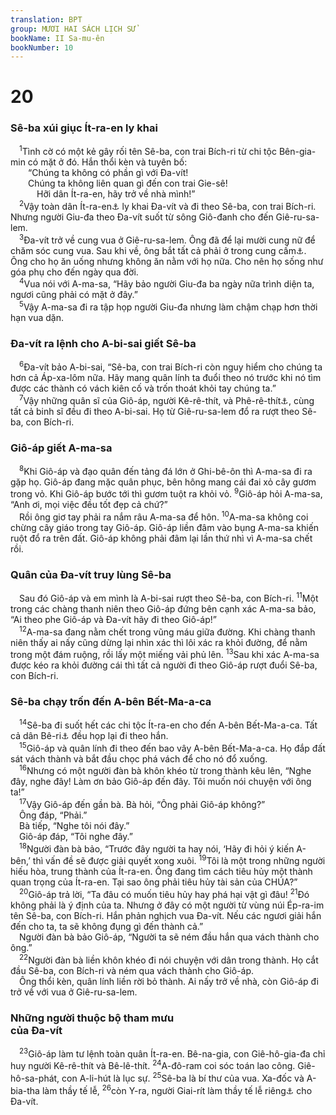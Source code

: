 ```yaml
---
translation: BPT
group: MƯƠI HAI SÁCH LỊCH SỬ
bookName: II Sa-mu-ên 
bookNumber: 10
---
```


<div class="title"><h1>20</h1><h3>Sê-ba xúi giục Ít-ra-en ly khai</h3></div>
<span class="verse 2sa_20_1"> <sup>1</sup>Tình cờ có một kẻ gây rối tên Sê-ba, con trai Bích-ri từ chi tộc Bên-gia-min có mặt ở đó. Hắn thổi kèn và tuyên bố:<br/>  “Chúng ta không có phần gì với Đa-vít!<br/>  Chúng ta không liên quan gì đến con trai Gie-sê!<br/>   Hỡi dân Ít-ra-en, hãy trở về nhà mình!”<br/></span>
<span class="verse 2sa_20_2"> <sup>2</sup>Vậy toàn dân Ít-ra-en<a data-toggle="tooltip" data-placement="bottom" title="Đây là mười chi tộc không liên kết với Giu-đa.">⚓</a> ly khai Đa-vít và đi theo Sê-ba, con trai Bích-ri. Nhưng người Giu-đa theo Đa-vít suốt từ sông Giô-đanh cho đến Giê-ru-sa-lem.<br/></span>
<span class="verse 2sa_20_3"> <sup>3</sup>Đa-vít trở về cung vua ở Giê-ru-sa-lem. Ông đã để lại mười cung nữ để chăm sóc cung vua. Sau khi về, ông bắt tất cả phải ở trong cung cấm<a data-toggle="tooltip" data-placement="bottom" title="Áp-xa-lôm, con trai Đa-vít đã ăn nằm với các cung nữ ấy cho nên họ không còn được sủng ái nữa. Xem II Sam 16:21-22.">⚓</a>. Ông cho họ ăn uống nhưng không ăn nằm với họ nữa. Cho nên họ sống như góa phụ cho đến ngày qua đời.<br/></span>
<span class="verse 2sa_20_4"> <sup>4</sup>Vua nói với A-ma-sa, “Hãy bảo người Giu-đa ba ngày nữa trình diện ta, ngươi cũng phải có mặt ở đây.”<br/></span>
<span class="verse 2sa_20_5"> <sup>5</sup>Vậy A-ma-sa đi ra tập họp người Giu-đa nhưng làm chậm chạp hơn thời hạn vua dặn.<br/></span>
<div class="title"><h3>Đa-vít ra lệnh cho A-bi-sai giết Sê-ba</h3></div>
<span class="verse 2sa_20_6"> <sup>6</sup>Đa-vít bảo A-bi-sai, “Sê-ba, con trai Bích-ri còn nguy hiểm cho chúng ta hơn cả Áp-xa-lôm nữa. Hãy mang quân lính ta đuổi theo nó trước khi nó tìm được các thành có vách kiên cố và trốn thoát khỏi tay chúng ta.”<br/></span>
<span class="verse 2sa_20_7"> <sup>7</sup>Vậy những quân sĩ của Giô-áp, người Kê-rê-thít, và Phê-rê-thít<a data-toggle="tooltip" data-placement="bottom" title="Tức toán chiến sĩ tinh nhuệ của Đa-vít. Xem thêm câu 23.">⚓</a>, cùng tất cả binh sĩ đều đi theo A-bi-sai. Họ từ Giê-ru-sa-lem đổ ra rượt theo Sê-ba, con Bích-ri.<br/></span>
<div class="title"><h3>Giô-áp giết A-ma-sa</h3></div>
<span class="verse 2sa_20_8"> <sup>8</sup>Khi Giô-áp và đạo quân đến tảng đá lớn ở Ghi-bê-ôn thì A-ma-sa đi ra gặp họ. Giô-áp đang mặc quân phục, bên hông mang cái đai xỏ cây gươm trong vỏ. Khi Giô-áp bước tới thì gươm tuột ra khỏi vỏ.</span>
<span class="verse 2sa_20_9"><sup>9</sup>Giô-áp hỏi A-ma-sa, “Anh ơi, mọi việc đều tốt đẹp cả chứ?”<br/> Rồi ông giơ tay phải ra nắm râu A-ma-sa để hôn.</span>
<span class="verse 2sa_20_10"><sup>10</sup>A-ma-sa không coi chừng cây giáo trong tay Giô-áp. Giô-áp liền đâm vào bụng A-ma-sa khiến ruột đổ ra trên đất. Giô-áp không phải đâm lại lần thứ nhì vì A-ma-sa chết rồi.<br/></span>
<div class="title"><h3>Quân của Đa-vít truy lùng Sê-ba</h3></div>
<span class="verse 2sa_20_10"> Sau đó Giô-áp và em mình là A-bi-sai rượt theo Sê-ba, con Bích-ri.</span>
<span class="verse 2sa_20_11"><sup>11</sup>Một trong các chàng thanh niên theo Giô-áp đứng bên cạnh xác A-ma-sa bảo, “Ai theo phe Giô-áp và Đa-vít hãy đi theo Giô-áp!”<br/></span>
<span class="verse 2sa_20_12"> <sup>12</sup>A-ma-sa đang nằm chết trong vũng máu giữa đường. Khi chàng thanh niên thấy ai nấy cũng dừng lại nhìn xác thì lôi xác ra khỏi đường, để nằm trong một đám ruộng, rồi lấy một miếng vải phủ lên.</span>
<span class="verse 2sa_20_13"><sup>13</sup>Sau khi xác A-ma-sa được kéo ra khỏi đường cái thì tất cả người đi theo Giô-áp rượt đuổi Sê-ba, con Bích-ri.<br/></span>
<div class="title"><h3>Sê-ba chạy trốn đến A-bên Bết-Ma-a-ca</h3></div>
<span class="verse 2sa_20_14"> <sup>14</sup>Sê-ba đi suốt hết các chi tộc Ít-ra-en cho đến A-bên Bết-Ma-a-ca. Tất cả dân Bê-ri<a data-toggle="tooltip" data-placement="bottom" title="Bản Hi-lạp và La-tinh ghi “dân Bích-ri.”">⚓</a> đều họp lại đi theo hắn.<br/></span>
<span class="verse 2sa_20_15"> <sup>15</sup>Giô-áp và quân lính đi theo đến bao vây A-bên Bết-Ma-a-ca. Họ đắp đất sát vách thành và bắt đầu chọc phá vách để cho nó đổ xuống.<br/></span>
<span class="verse 2sa_20_16"> <sup>16</sup>Nhưng có một người đàn bà khôn khéo từ trong thành kêu lên, “Nghe đây, nghe đây! Làm ơn bảo Giô-áp đến đây. Tôi muốn nói chuyện với ông ta!”<br/></span>
<span class="verse 2sa_20_17"> <sup>17</sup>Vậy Giô-áp đến gần bà. Bà hỏi, “Ông phải Giô-áp không?”<br/> Ông đáp, “Phải.”<br/> Bà tiếp, “Nghe tôi nói đây.”<br/> Giô-áp đáp, “Tôi nghe đây.”<br/></span>
<span class="verse 2sa_20_18"> <sup>18</sup>Người đàn bà bảo, “Trước đây người ta hay nói, ‘Hãy đi hỏi ý kiến A-bên,’ thì vấn đề sẽ được giải quyết xong xuôi.</span>
<span class="verse 2sa_20_19"><sup>19</sup>Tôi là một trong những người hiếu hòa, trung thành của Ít-ra-en. Ông đang tìm cách tiêu hủy một thành quan trọng của Ít-ra-en. Tại sao ông phải tiêu hủy tài sản của CHÚA?”<br/></span>
<span class="verse 2sa_20_20"> <sup>20</sup>Giô-áp trả lời, “Ta đâu có muốn tiêu hủy hay phá hại vật gì đâu!</span>
<span class="verse 2sa_20_21"><sup>21</sup>Đó không phải là ý định của ta. Nhưng ở đây có một người từ vùng núi Ép-ra-im tên Sê-ba, con Bích-ri. Hắn phản nghịch vua Đa-vít. Nếu các ngươi giải hắn đến cho ta, ta sẽ không đụng gì đến thành cả.”<br/> Người đàn bà bảo Giô-áp, “Người ta sẽ ném đầu hắn qua vách thành cho ông.”<br/></span>
<span class="verse 2sa_20_22"> <sup>22</sup>Người đàn bà liền khôn khéo đi nói chuyện với dân trong thành. Họ cắt đầu Sê-ba, con Bích-ri và ném qua vách thành cho Giô-áp.<br/> Ông thổi kèn, quân lính liền rời bỏ thành. Ai nấy trở về nhà, còn Giô-áp đi trở về với vua ở Giê-ru-sa-lem.<br/></span>
<div class="title"><h3>Những người thuộc bộ tham mưu<br/>của Đa-vít</h3></div>
<span class="verse 2sa_20_23"> <sup>23</sup>Giô-áp làm tư lệnh toàn quân Ít-ra-en. Bê-na-gia, con Giê-hô-gia-đa chỉ huy người Kê-rê-thít và Bê-lê-thít.</span>
<span class="verse 2sa_20_24"><sup>24</sup>A-đô-ram coi sóc toán lao công. Giê-hô-sa-phát, con A-li-hút là lục sự.</span>
<span class="verse 2sa_20_25"><sup>25</sup>Sê-ba là bí thư của vua. Xa-đốc và A-bia-tha làm thầy tế lễ,</span>
<span class="verse 2sa_20_26"><sup>26</sup>còn Y-ra, người Giai-rít làm thầy tế lễ riêng<a data-toggle="tooltip" data-placement="bottom" title="Hay “quản gia” hoặc “cố vấn.”">⚓</a> cho Đa-vít.<br/></span>
